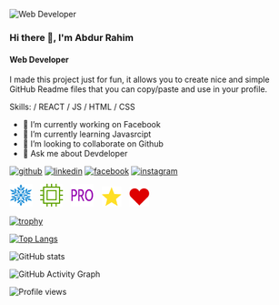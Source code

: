 ![Web Developer](https://scontent.fdac23-1.fna.fbcdn.net/v/t39.30808-6/260664784_898618277688644_1710438941226750039_n.jpg?_nc_cat=106&ccb=1-7&_nc_sid=e3f864&_nc_eui2=AeH34bjdzZts0hVnUdU56RCKuK5BNF5vUee4rkE0Xm9R5zqNtsN4C92Telm5ZOFHDR5RvepFgLwvK_DV8rZULlAX&_nc_ohc=s2jwq-X8tRYAX9OfmUK&tn=zFj7TP-qeynvyvpw&_nc_ht=scontent.fdac23-1.fna&oh=00_AfBvKjnQbqDY2Gk6fqmLbYAy_1HBhfq7WEzaI9Q-orKA_Q&oe=6379406A)

### Hi there 👋, I'm Abdur Rahim
#### Web Developer


I made this project just for fun, it allows you to create nice and simple GitHub Readme files that you can copy/paste and use in your profile.

Skills: / REACT / JS / HTML / CSS

- 🔭 I’m currently working on Facebook 
- 🌱 I’m currently learning Javasrcipt 
- 👯 I’m looking to collaborate on Github 
- 💬 Ask me about Devdeloper 


[<img src='https://cdn.jsdelivr.net/npm/simple-icons@3.0.1/icons/github.svg' alt='github' height='40'>](https://github.com/https://github.com/DavRahim)  [<img src='https://cdn.jsdelivr.net/npm/simple-icons@3.0.1/icons/linkedin.svg' alt='linkedin' height='40'>](https://www.linkedin.com/in/prince.abdurrahim19/)  [<img src='https://cdn.jsdelivr.net/npm/simple-icons@3.0.1/icons/facebook.svg' alt='facebook' height='40'>](https://www.facebook.com/https://www.facebook.com/prince.abdurrahim19)  [<img src='https://cdn.jsdelivr.net/npm/simple-icons@3.0.1/icons/instagram.svg' alt='instagram' height='40'>](https://www.instagram.com/prince.abdurrahim19/)  

<a href='https://archiveprogram.github.com/'><img src='https://raw.githubusercontent.com/acervenky/animated-github-badges/master/assets/acbadge.gif' width='40' height='40'></a> <a href='https://docs.github.com/en/developers'><img src='https://raw.githubusercontent.com/acervenky/animated-github-badges/master/assets/devbadge.gif' width='40' height='40'></a> <a href='https://github.com/pricing'><img src='https://raw.githubusercontent.com/acervenky/animated-github-badges/master/assets/pro.gif' width='40' height='40'></a> <a href='https://stars.github.com/'><img src='https://raw.githubusercontent.com/acervenky/animated-github-badges/master/assets/starbadge.gif' width='35' height='35'></a> <a href='https://docs.github.com/en/github/supporting-the-open-source-community-with-github-sponsors'><img src='https://raw.githubusercontent.com/acervenky/animated-github-badges/master/assets/sponsorbadge.gif' width='35' height='35'></a> 

[![trophy](https://github-profile-trophy.vercel.app/?username=https://github.com/DavRahim)](https://github.com/ryo-ma/github-profile-trophy)

[![Top Langs](https://github-readme-stats.vercel.app/api/top-langs/?username=https://github.com/DavRahim)](https://github.com/anuraghazra/github-readme-stats)

![GitHub stats](https://github-readme-stats.vercel.app/api?username=https://github.com/DavRahim&show_icons=true&count_private=true)  

![GitHub Activity Graph](https://activity-graph.herokuapp.com/graph?username=https://github.com/DavRahim)  

![Profile views](https://gpvc.arturio.dev/https://github.com/DavRahim)  

